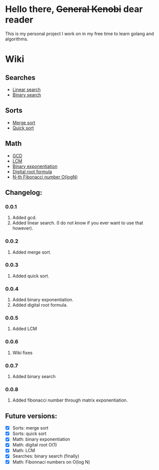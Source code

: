# Hello there, ~~General Kenobi~~ dear reader
This is my personal project I work on in my free time
to learn golang and algorithms.

# Wiki
## Searches
* [Linear search](linearsearch.go) 
* [Binary search](binarySearch.go)
## Sorts
* [Merge sort](sortMerge.go)
* [Quick sort](sortQuick.go)
## Math
* [GCD](gcd.go)
* [LCM](lcm.go)
* [Binary exponentiation](pow.go)
* [Digital root formula](digitalRoot.go)
* [N-th Fibonacci number O(logN)](fibonacci.go)


## Changelog:
### 0.0.1
1. Added gcd.
2. Added linear search. (I do not know if you ever want to use that however).
### 0.0.2
1. Added merge sort.
### 0.0.3
1. Added quick sort.
### 0.0.4
1. Added binary exponentiation.
2. Added digital root formula.
### 0.0.5
1. Added LCM
### 0.0.6
1. Wiki fixes
### 0.0.7
1. Added binary search
### 0.0.8
1. Added fibonacci number through matrix exponentiation.

## Future versions:
- [x] Sorts: merge sort
- [x] Sorts: quick sort
- [x] Math: binary exponentiation
- [x] Math: digital root O(1)
- [x] Math: LCM
- [x] Searches: binary search (finally)
- [x] Math: Fibonnaci numbers on O(log N)
